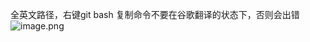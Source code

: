 全英文路径，右键git bash
复制命令不要在谷歌翻译的状态下，否则会出错
![image.png](https://images.cherryfloris.eu.org/2021/1619532983525-47e4ac1d-feb5-4898-9a72-ada615fd1a74.png)

